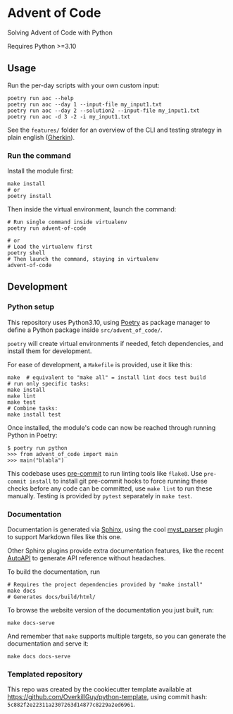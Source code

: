 # Advent of Code

Solving Advent of Code with Python

Requires Python >=3.10


## Usage

Run the per-day scripts with your own custom input:

	poetry run aoc --help
	poetry run aoc --day 1 --input-file my_input1.txt
	poetry run aoc --day 2 --solution2 --input-file my_input1.txt
	poetry run aoc -d 3 -2 -i my_input1.txt

See the `features/` folder for an overview of the CLI and testing strategy in plain english ([Gherkin](https://cucumber.io/docs/gherkin/reference/)).

### Run the command

Install the module first:

    make install
    # or
    poetry install

Then inside the virtual environment, launch the command:

    # Run single command inside virtualenv
    poetry run advent-of-code

    # or
    # Load the virtualenv first
    poetry shell
    # Then launch the command, staying in virtualenv
    advent-of-code

## Development

### Python setup

This repository uses Python3.10, using
[Poetry](https://python-poetry.org) as package manager to define a
Python package inside `src/advent_of_code/`.

`poetry` will create virtual environments if needed, fetch
dependencies, and install them for development.


For ease of development, a `Makefile` is provided, use it like this:

	make  # equivalent to "make all" = install lint docs test build
	# run only specific tasks:
	make install
	make lint
	make test
	# Combine tasks:
	make install test

Once installed, the module's code can now be reached through running
Python in Poetry:

	$ poetry run python
	>>> from advent_of_code import main
	>>> main("blabla")


This codebase uses [pre-commit](https://pre-commit.com) to run linting
tools like `flake8`. Use `pre-commit install` to install git
pre-commit hooks to force running these checks before any code can be
committed, use `make lint` to run these manually. Testing is provided
by `pytest` separately in `make test`.

### Documentation

Documentation is generated via [Sphinx](https://www.sphinx-doc.org/en/master/),
using the cool [myst_parser](https://myst-parser.readthedocs.io/en/latest/)
plugin to support Markdown files like this one.

Other Sphinx plugins provide extra documentation features, like the recent
[AutoAPI](https://sphinx-autoapi.readthedocs.io/en/latest/index.html) to
generate API reference without headaches.

To build the documentation, run

    # Requires the project dependencies provided by "make install"
    make docs
	# Generates docs/build/html/

To browse the website version of the documentation you just built, run:

    make docs-serve

And remember that `make` supports multiple targets, so you can generate the
documentation and serve it:

    make docs docs-serve


### Templated repository

This repo was created by the cookiecutter template available at
https://github.com/OverkillGuy/python-template, using commit hash: `5c882f2e22311a2307263d14877c8229a2ed6961`.
